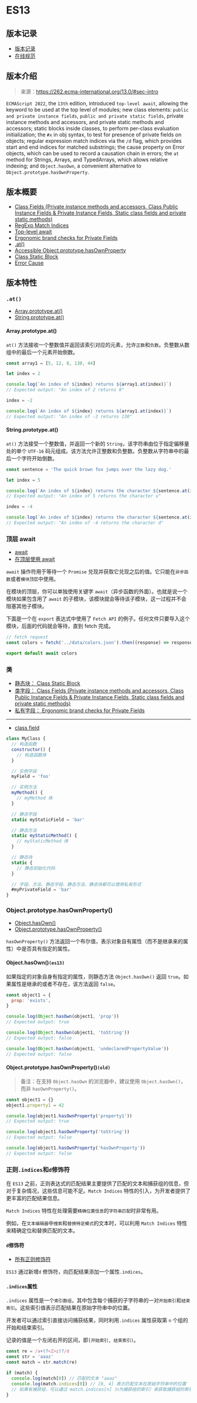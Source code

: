 # ES13

## 版本记录

- [版本记录](https://github.com/tc39/ecma262/releases/tag/es2022)
- [在线规范](https://262.ecma-international.org/13.0/)

## 版本介绍

> 来源：https://262.ecma-international.org/13.0/#sec-intro

`ECMAScript 2022`, the `13th` edition, introduced `top-level await`, allowing the keyword to be used at the top level of modules; new class elements: `public and private instance fields`, `public and private static fields`, private instance methods and accessors, and private static methods and accessors; static blocks inside classes, to perform per-class evaluation initialization; the `#x` in obj syntax, to test for presence of private fields on objects; regular expression match indices via the `/d` flag, which provides start and end indices for matched substrings; the cause property on Error objects, which can be used to record a causation chain in errors; the `at` method for Strings, Arrays, and TypedArrays, which allows relative indexing; and `Object.hasOwn`, a convenient alternative to `Object.prototype.hasOwnProperty`.

## 版本概要

- [Class Fields (Private instance methods and accessors, Class Public Instance Fields & Private Instance Fields, Static class fields and private static methods)](https://github.com/tc39/proposal-private-methods)
- [RegExp Match Indices](https://github.com/tc39/proposal-regexp-match-indices)
- [Top-level await](https://github.com/tc39/proposal-top-level-await)
- [Ergonomic brand checks for Private Fields](https://github.com/tc39/proposal-private-fields-in-in)
- [.at()](https://github.com/tc39/proposal-relative-indexing-method)
- [Accessible Object.prototype.hasOwnProperty](https://github.com/tc39/proposal-accessible-object-hasownproperty)
- [Class Static Block](https://github.com/tc39/proposal-class-static-block)
- [Error Cause](https://github.com/tc39/proposal-error-cause)

## 版本特性

### `.at()`

- [Array.prototype.at()](https://developer.mozilla.org/zh-CN/docs/Web/JavaScript/Reference/Global_Objects/Array/at)
- [String.prototype.at()](https://developer.mozilla.org/zh-CN/docs/Web/JavaScript/Reference/Global_Objects/String/at)

#### Array.prototype.at()

`at()` 方法接收一个整数值并返回该索引对应的元素，允许`正数`和`负数`。负整数从数组中的最后一个元素开始倒数。

```js
const array1 = [5, 12, 8, 130, 44]

let index = 2

console.log(`An index of ${index} returns ${array1.at(index)}`)
// Expected output: "An index of 2 returns 8"

index = -2

console.log(`An index of ${index} returns ${array1.at(index)}`)
// Expected output: "An index of -2 returns 130"
```

#### String.prototype.at()

`at()` 方法接受一个整数值，并返回一个新的 `String`，该字符串由位于指定偏移量处的单个 `UTF-16` 码元组成。该方法允许正整数和负整数。负整数从字符串中的最后一个字符开始倒数。

```js
const sentence = 'The quick brown fox jumps over the lazy dog.'

let index = 5

console.log(`An index of ${index} returns the character ${sentence.at(index)}`)
// Expected output: "An index of 5 returns the character u"

index = -4

console.log(`An index of ${index} returns the character ${sentence.at(index)}`)
// Expected output: "An index of -4 returns the character d"
```

### 顶层 await

- [await](https://developer.mozilla.org/zh-CN/docs/Web/JavaScript/Reference/Operators/await)
- [在顶层使用 await](https://developer.mozilla.org/zh-CN/docs/Web/JavaScript/Reference/Operators/await#%E5%9C%A8%E9%A1%B6%E5%B1%82%E4%BD%BF%E7%94%A8_await)

`await` 操作符用于等待一个 `Promise` 兑现并获取它兑现之后的值。它只能在`异步函数`或者`模块顶层`中使用。

在模块的顶层，你可以单独使用关键字 `await`（异步函数的外面）。也就是说一个模块如果包含用了 `await` 的子模块，该模块就会等待该子模块，这一过程并不会阻塞其他子模块。

下面是一个在 `export` 表达式中使用了 `Fetch API` 的例子。任何文件只要导入这个模块，后面的代码就会等待，直到 fetch 完成。

```js
// fetch request
const colors = fetch('../data/colors.json').then((response) => response.json())

export default await colors
```

### 类

- [静态块： Class Static Block](https://github.com/tc39/proposal-class-static-block)
- [类字段： Class Fields (Private instance methods and accessors, Class Public Instance Fields & Private Instance Fields, Static class fields and private static methods)](https://github.com/tc39/proposal-private-methods)
- [私有字段： Ergonomic brand checks for Private Fields](https://github.com/tc39/proposal-private-fields-in-in)

---

- [class field](https://github.com/tc39/proposal-class-fields)

```js
class MyClass {
  // 构造函数
  constructor() {
    // 构造函数体
  }

  // 实例字段
  myField = 'foo'

  // 实例方法
  myMethod() {
    // myMethod 体
  }

  // 静态字段
  static myStaticField = 'bar'

  // 静态方法
  static myStaticMethod() {
    // myStaticMethod 体
  }

  // 静态块
  static {
    // 静态初始化代码
  }

  // 字段、方法、静态字段、静态方法、静态块都可以使用私有形式
  #myPrivateField = 'bar'
}
```

### Object.prototype.hasOwnProperty()

- [Object.hasOwn()](https://developer.mozilla.org/zh-CN/docs/Web/JavaScript/Reference/Global_Objects/Object/hasOwn)
- [Object.prototype.hasOwnProperty()](https://developer.mozilla.org/zh-CN/docs/Web/JavaScript/Reference/Global_Objects/Object/hasOwnProperty)

`hasOwnProperty()` 方法返回一个布尔值，表示对象自有属性（而不是继承来的属性）中是否具有指定的属性。

#### Object.hasOwn()`(es13)`

如果指定的对象自身有指定的属性，则静态方法 `Object.hasOwn()` 返回 `true`。如果属性是继承的或者不存在，该方法返回 `false`。

```js
const object1 = {
  prop: 'exists',
}

console.log(Object.hasOwn(object1, 'prop'))
// Expected output: true

console.log(Object.hasOwn(object1, 'toString'))
// Expected output: false

console.log(Object.hasOwn(object1, 'undeclaredPropertyValue'))
// Expected output: false
```

#### Object.prototype.hasOwnProperty()`(old)`

> 备注：在支持 `Object.hasOwn` 的浏览器中，建议使用 `Object.hasOwn()`，而非 `hasOwnProperty()`。

```js
const object1 = {}
object1.property1 = 42

console.log(object1.hasOwnProperty('property1'))
// Expected output: true

console.log(object1.hasOwnProperty('toString'))
// Expected output: false

console.log(object1.hasOwnProperty('hasOwnProperty'))
// Expected output: false
```

### 正则`.indices`和`d`修饰符

在 `ES13` 之前，正则表达式的匹配结果主要提供了匹配的文本和捕获组的信息，但对于复杂情况，这些信息可能不足。`Match Indices` 特性的引入，为开发者提供了更丰富的匹配结果信息。

`Match Indices` 特性在处理需要`精确位置信息`的`字符串匹配`时非常有用。

例如，在`文本编辑器`中`搜索`和`替换特定模式`的文本时，可以利用 `Match Indices` 特性来精确定位和替换匹配的文本。

#### `d`修饰符

- [所有正则修饰符](https://developer.mozilla.org/en-US/docs/Web/JavaScript/Guide/Regular_expressions#advanced_searching_with_flags)

`ES13` 通过新增`d` 修饰符，向匹配结果添加一个属性`.indices`。

#### `.indices`属性

`.indices` 属性是一个`索引数组`，其中包含每个捕获的子字符串的一对`开始索引`和`结束索引`。这些索引值表示匹配结果在原始字符串中的位置。

开发者可以通过索引直接访问捕获结果，同时利用`.indices` 属性获取第 `n` 个组的开始和结束索引。

记录的值是一个左闭右开的区间，即`[开始索引, 结束索引)`。

```js
const re = /a+(?<Z>z)?/d
const str = 'aaaz'
const match = str.match(re)

if (match) {
  console.log(match[0]) // 匹配的文本 "aaaz"
  console.log(match.indices[0]) // [0, 4] 表示匹配文本在原始字符串中的位置
  // 如果有捕获组，可以通过 match.indices[n]（n为捕获组的索引）来获取捕获组的索引信息
}
```
